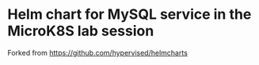 # Helm chart for MySQL service in the MicroK8S lab session

Forked from https://github.com/hypervised/helmcharts

